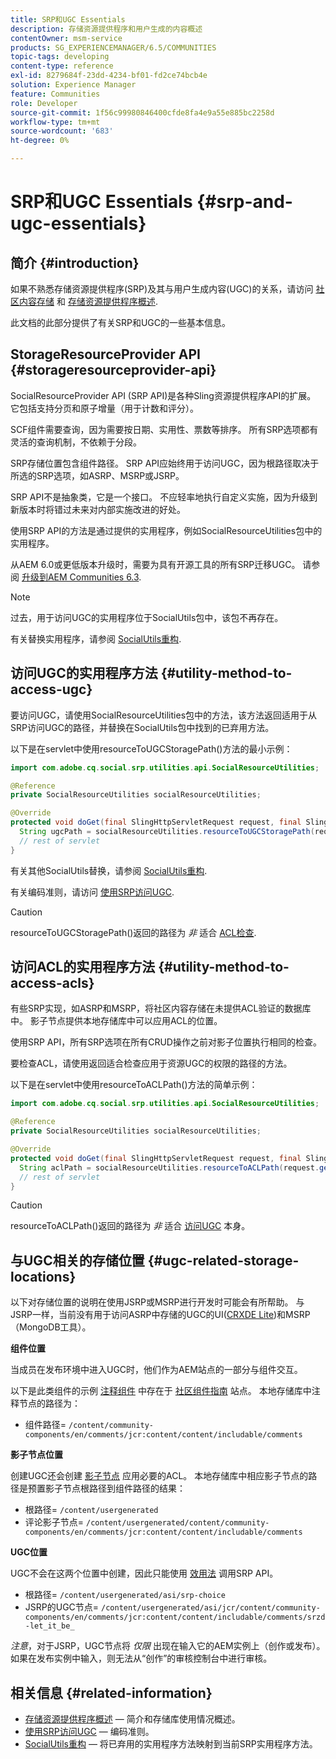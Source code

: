 ```yaml
---
title: SRP和UGC Essentials
description: 存储资源提供程序和用户生成的内容概述
contentOwner: msm-service
products: SG_EXPERIENCEMANAGER/6.5/COMMUNITIES
topic-tags: developing
content-type: reference
exl-id: 8279684f-23dd-4234-bf01-fd2ce74bcb4e
solution: Experience Manager
feature: Communities
role: Developer
source-git-commit: 1f56c99980846400cfde8fa4e9a55e885bc2258d
workflow-type: tm+mt
source-wordcount: '683'
ht-degree: 0%

---
```


# SRP和UGC Essentials {#srp-and-ugc-essentials}

## 简介 {#introduction}

如果不熟悉存储资源提供程序(SRP)及其与用户生成内容(UGC)的关系，请访问 [社区内容存储](working-with-srp.md) 和 [存储资源提供程序概述](srp.md).

此文档的此部分提供了有关SRP和UGC的一些基本信息。

## StorageResourceProvider API {#storageresourceprovider-api}

SocialResourceProvider API (SRP API)是各种Sling资源提供程序API的扩展。 它包括支持分页和原子增量（用于计数和评分）。

SCF组件需要查询，因为需要按日期、实用性、票数等排序。 所有SRP选项都有灵活的查询机制，不依赖于分段。

SRP存储位置包含组件路径。 SRP API应始终用于访问UGC，因为根路径取决于所选的SRP选项，如ASRP、MSRP或JSRP。

SRP API不是抽象类，它是一个接口。 不应轻率地执行自定义实施，因为升级到新版本时将错过未来对内部实施改进的好处。

使用SRP API的方法是通过提供的实用程序，例如SocialResourceUtilities包中的实用程序。

从AEM 6.0或更低版本升级时，需要为具有开源工具的所有SRP迁移UGC。 请参阅 [升级到AEM Communities 6.3](upgrade.md).

>[!NOTE]
>
>过去，用于访问UGC的实用程序位于SocialUtils包中，该包不再存在。
>
>有关替换实用程序，请参阅 [SocialUtils重构](socialutils.md).

## 访问UGC的实用程序方法 {#utility-method-to-access-ugc}

要访问UGC，请使用SocialResourceUtilities包中的方法，该方法返回适用于从SRP访问UGC的路径，并替换在SocialUtils包中找到的已弃用方法。

以下是在servlet中使用resourceToUGCStoragePath()方法的最小示例：

```java
import com.adobe.cq.social.srp.utilities.api.SocialResourceUtilities;

@Reference
private SocialResourceUtilities socialResourceUtilities;

@Override
protected void doGet(final SlingHttpServletRequest request, final SlingHttpServletResponse response) throws ServletException, IOException {
  String ugcPath = socialResourceUtilities.resourceToUGCStoragePath(request.getResource());
  // rest of servlet
}
```

有关其他SocialUtils替换，请参阅 [SocialUtils重构](socialutils.md).

有关编码准则，请访问 [使用SRP访问UGC](accessing-ugc-with-srp.md).

>[!CAUTION]
>
>resourceToUGCStoragePath()返回的路径为 *非* 适合 [ACL检查](srp.md#for-access-control-acls).

## 访问ACL的实用程序方法 {#utility-method-to-access-acls}

有些SRP实现，如ASRP和MSRP，将社区内容存储在未提供ACL验证的数据库中。 影子节点提供本地存储库中可以应用ACL的位置。

使用SRP API，所有SRP选项在所有CRUD操作之前对影子位置执行相同的检查。

要检查ACL，请使用返回适合检查应用于资源UGC的权限的路径的方法。

以下是在servlet中使用resourceToACLPath()方法的简单示例：

```java
import com.adobe.cq.social.srp.utilities.api.SocialResourceUtilities;

@Reference
private SocialResourceUtilities socialResourceUtilities;

@Override
protected void doGet(final SlingHttpServletRequest request, final SlingHttpServletResponse response) throws ServletException, IOException {
  String aclPath = socialResourceUtilities.resourceToACLPath(request.getResource());
  // rest of servlet
}
```

>[!CAUTION]
>
>resourceToACLPath()返回的路径为 *非* 适合 [访问UGC](#utility-method-to-access-acls) 本身。

## 与UGC相关的存储位置 {#ugc-related-storage-locations}

以下对存储位置的说明在使用JSRP或MSRP进行开发时可能会有所帮助。 与JSRP一样，当前没有用于访问ASRP中存储的UGC的UI([CRXDE Lite](../../help/sites-developing/developing-with-crxde-lite.md))和MSRP （MongoDB工具）。

**组件位置**

当成员在发布环境中进入UGC时，他们作为AEM站点的一部分与组件交互。

以下是此类组件的示例 [注释组件](http://localhost:4502/content/community-components/en/comments.html) 中存在于 [社区组件指南](components-guide.md) 站点。 本地存储库中注释节点的路径为：

* 组件路径= `/content/community-components/en/comments/jcr:content/content/includable/comments`

**影子节点位置**

创建UGC还会创建 [影子节点](srp.md#about-shadow-nodes-in-jcr) 应用必要的ACL。 本地存储库中相应影子节点的路径是预置影子节点根路径到组件路径的结果：

* 根路径= `/content/usergenerated`
* 评论影子节点= `/content/usergenerated/content/community-components/en/comments/jcr:content/content/includable/comments`

**UGC位置**

UGC不会在这两个位置中创建，因此只能使用 [效用法](#utility-method-to-access-ugc) 调用SRP API。

* 根路径= `/content/usergenerated/asi/srp-choice`
* JSRP的UGC节点= `/content/usergenerated/asi/jcr/content/community-components/en/comments/jcr:content/content/includable/comments/srzd-let_it_be_`

*注意*，对于JSRP，UGC节点将 *仅限* 出现在输入它的AEM实例上（创作或发布）。 如果在发布实例中输入，则无法从“创作”的审核控制台中进行审核。

## 相关信息 {#related-information}

* [存储资源提供程序概述](srp.md)  — 简介和存储库使用情况概述。
* [使用SRP访问UGC](accessing-ugc-with-srp.md)  — 编码准则。
* [SocialUtils重构](socialutils.md)  — 将已弃用的实用程序方法映射到当前SRP实用程序方法。
